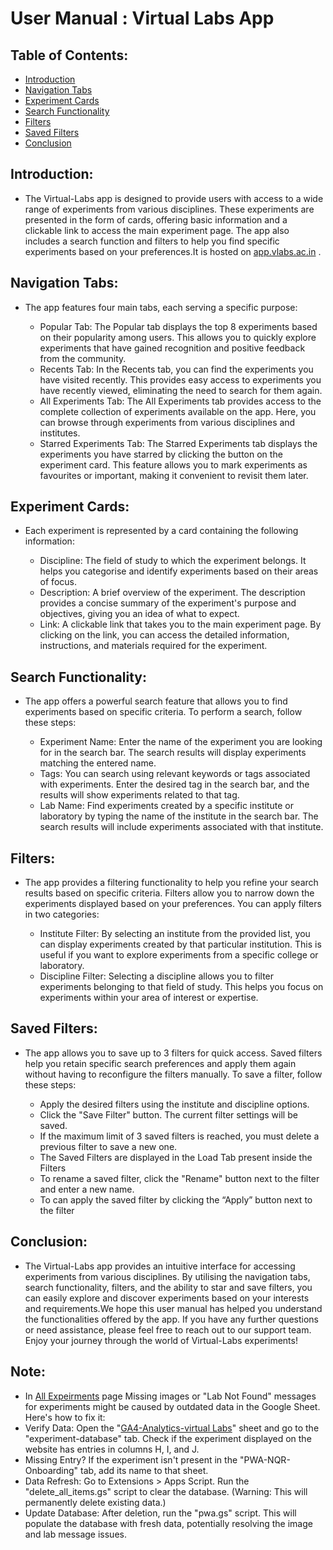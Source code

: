 # User Manual : Virtual Labs App



## Table of Contents:
* [Introduction](#bookmark=id.ilnuzc7qk7oh)
* [Navigation Tabs](#bookmark=id.e5za8h8kinv6)
* [Experiment Cards](#bookmark=id.hqthbsyudqsd)
* [Search Functionality](#bookmark=id.qi1shmg3brjq)
* [Filters](#bookmark=id.t92agcirpcee)
* [Saved Filters](#bookmark=id.o86zfd20nupp)
* [Conclusion](#bookmark=id.7l6dnihhd6pb)
## Introduction:

* The Virtual-Labs app is designed to provide users with access to a wide range of experiments from various disciplines. These experiments are presented in the form of cards, offering basic information and a clickable link to access the main experiment page. The app also includes a search function and filters to help you find specific experiments based on your preferences.It is hosted on [app.vlabs.ac.in](https://app.vlabs.ac.in) .

## Navigation Tabs:

* The app features four main tabs, each serving a specific purpose:

    * Popular Tab: The Popular tab displays the top 8 experiments based on their popularity among users. This allows you to quickly explore experiments that have gained recognition and positive feedback from the community.
    * Recents Tab: In the Recents tab, you can find the experiments you have visited recently. This provides easy access to experiments you have recently viewed, eliminating the need to search for them again.
    * All Experiments Tab: The All Experiments tab provides access to the complete collection of experiments available on the app. Here, you can browse through experiments from various disciplines and institutes.
    * Starred Experiments Tab: The Starred Experiments tab displays the experiments you have starred by clicking the button on the experiment card. This feature allows you to mark experiments as favourites or important, making it convenient to revisit them later.
## Experiment Cards:

* Each experiment is represented by a card containing the following information:

    * Discipline: The field of study to which the experiment belongs. It helps you categorise and identify experiments based on their areas of focus.
    * Description: A brief overview of the experiment. The description provides a concise summary of the experiment's purpose and objectives, giving you an idea of what to expect.
    * Link: A clickable link that takes you to the main experiment page. By clicking on the link, you can access the detailed information, instructions, and materials required for the experiment.
## Search Functionality:

* The app offers a powerful search feature that allows you to find experiments based on specific criteria. To perform a search, follow these steps:

    * Experiment Name: Enter the name of the experiment you are looking for in the search bar. The search results will display experiments matching the entered name.
    * Tags: You can search using relevant keywords or tags associated with experiments. Enter the desired tag in the search bar, and the results will show experiments related to that tag.
    * Lab Name: Find experiments created by a specific institute or laboratory by typing the name of the institute in the search bar. The search results will include experiments associated with that institute.
## Filters: 

* The app provides a filtering functionality to help you refine your search results based on specific criteria. Filters allow you to narrow down the experiments displayed based on your preferences. You can apply filters in two categories:

    * Institute Filter: By selecting an institute from the provided list, you can display experiments created by that particular institution. This is useful if you want to explore experiments from a specific college or laboratory.
    * Discipline Filter: Selecting a discipline allows you to filter experiments belonging to that field of study. This helps you focus on experiments within your area of interest or expertise.
## Saved Filters: 
* The app allows you to save up to 3 filters for quick access. Saved filters help you retain specific search preferences and apply them again without having to reconfigure the filters manually. To save a filter, follow these steps:

    * Apply the desired filters using the institute and discipline options.
    * Click the "Save Filter" button. The current filter settings will be saved.
    * If the maximum limit of 3 saved filters is reached, you must delete a previous filter to save a new one.
    * The Saved Filters are displayed in the Load Tab present inside the Filters
    * To rename a saved filter, click the "Rename" button next to the filter and enter a new name.
    * To can apply the saved filter by clicking the “Apply”  button next to the filter
## Conclusion: 

* The Virtual-Labs app provides an intuitive interface for accessing experiments from various disciplines. By utilising the navigation tabs, search functionality, filters, and the ability to star and save filters, you can easily explore and discover experiments based on your interests and requirements.We hope this user manual has helped you understand the functionalities offered by the app. If you have any further questions or need assistance, please feel free to reach out to our support team. Enjoy your journey through the world of Virtual-Labs experiments!
## Note:
* In [All Expeirments](https://vlead.vlabs.ac.in/experiments/) page Missing images or "Lab Not Found" messages for experiments might be caused by outdated data in the Google Sheet. Here's how to fix it:
* Verify Data: Open the "[GA4-Analytics-virtual Labs](https://docs.google.com/spreadsheets/d/1x12nhpp0QvnsA6x-O1sV4IA9SAbfVsq_wiexWkutOmU/edit?gid=1722069818#gid=1722069818)" sheet and go to the "experiment-database" tab. Check if the experiment displayed on the website has entries in columns H, I, and J.
* Missing Entry? If the experiment isn't present in the "PWA-NQR-Onboarding" tab, add its name to that sheet.
* Data Refresh: Go to Extensions > Apps Script. Run the "delete_all_items.gs" script to clear the database. (Warning: This will permanently delete existing data.)
* Update Database: After deletion, run the "pwa.gs" script. This will populate the database with fresh data, potentially resolving the image and lab message issues.



